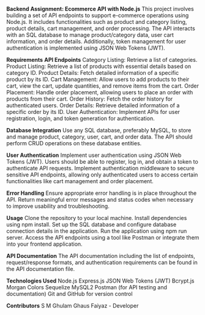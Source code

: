 **Backend Assignment: Ecommerce API with Node.js**
This project involves building a set of API endpoints to support e-commerce operations using Node.js. It includes functionalities such as product and category listing, product details, cart management, and order processing. The API interacts with an SQL database to manage product/category data, user cart information, and order details. Additionally, token management for user authentication is implemented using JSON Web Tokens (JWT).

**Requirements**
**API Endpoints**
Category Listing: Retrieve a list of categories.
Product Listing: Retrieve a list of products with essential details based on category ID.
Product Details: Fetch detailed information of a specific product by its ID.
Cart Management: Allow users to add products to their cart, view the cart, update quantities, and remove items from the cart.
Order Placement: Handle order placement, allowing users to place an order with products from their cart.
Order History: Fetch the order history for authenticated users.
Order Details: Retrieve detailed information of a specific order by its ID.
User Authentication: Implement APIs for user registration, login, and token generation for authentication.

**Database Integration**
Use any SQL database, preferably MySQL, to store and manage product, category, user, cart, and order data. The API should perform CRUD operations on these database entities.

**User Authentication**
Implement user authentication using JSON Web Tokens (JWT). Users should be able to register, log in, and obtain a token to authenticate API requests. Implement authentication middleware to secure sensitive API endpoints, allowing only authenticated users to access certain functionalities like cart management and order placement.

**Error Handling**
Ensure appropriate error handling is in place throughout the API. Return meaningful error messages and status codes when necessary to improve usability and troubleshooting.

**Usage**
Clone the repository to your local machine.
Install dependencies using npm install.
Set up the SQL database and configure database connection details in the application.
Run the application using npm run server.
Access the API endpoints using a tool like Postman or integrate them into your frontend application.

**API Documentation**
The API documentation including the list of endpoints, request/response formats, and authentication requirements can be found in the API documentation file.

**Technologies Used**
Node.js
Express.js
JSON Web Tokens (JWT)
Bcrypt.js
Morgan
Colors
Sequelize
MySQL2
Postman (for API testing and documentation)
Git and GitHub for version control

**Contributors**
S M Ghulam Ghaus Faiyaz - Developer

